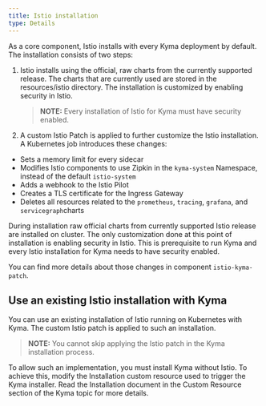 ```yaml
---
title: Istio installation
type: Details
---
```


As a core component, Istio installs with every Kyma deployment by default. The installation consists of two steps:

1. Istio installs using the official, raw charts from the currently supported release. The charts that are currently 
used are stored in the resources/istio directory. The installation is customized by enabling security in Istio.
    >**NOTE:** Every installation of Istio for Kyma must have security enabled.

2. A custom Istio Patch is applied to further customize the Istio installation. A Kubernetes job introduces these 
changes:
  - Sets a memory limit for every sidecar
  - Modifies Istio components to use Zipkin in the `kyma-system` Namespace, instead of the default `istio-system`
  - Adds a webhook to the Istio Pilot
  - Creates a TLS certificate for the Ingress Gateway
  - Deletes all resources related to the `prometheus`, `tracing`, `grafana`, and `servicegraph`charts

During installation raw official charts from currently supported Istio release are installed on cluster. The only 
customization done at this point of installation is enabling security in Istio. This is prerequisite to run Kyma and 
every Istio installation for Kyma needs to have security enabled.

You can find more details about those changes in component `istio-kyma-patch`.

## Use an existing Istio installation with Kyma

You can use an existing installation of Istio running on Kubernetes with Kyma. The custom Istio patch is applied to such 
an installation.

>**NOTE:** You cannot skip applying the Istio patch in the Kyma installation process.

To allow such an implementation, you must install Kyma without Istio. To achieve this, modify the Installation custom 
resource used to trigger the Kyma installer. Read the Installation document in the Custom Resource section of the Kyma 
topic for more details.
